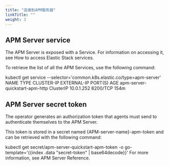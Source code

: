 ```yaml
---
title: "连接到APM服务器"
linkTitle: ""
weight: 3
---
```


## APM Server service

The APM Server is exposed with a Service. For information on accessing it, see How to access Elastic Stack services.

To retrieve the list of all the APM Services, use the following command:

kubectl get service --selector='common.k8s.elastic.co/type=apm-server'
NAME TYPE CLUSTER-IP EXTERNAL-IP PORT(S) AGE
apm-server-quickstart-apm-http ClusterIP 10.0.1.252 <none> 8200/TCP 154m

## APM Server secret token

The operator generates an authorization token that agents must send to authenticate themselves to the APM Server.

This token is stored in a secret named {APM-server-name}-apm-token and can be retrieved with the following command:

kubectl get secret/apm-server-quickstart-apm-token -o go-template='{{index .data "secret-token" | base64decode}}'
For more information, see APM Server Reference.
